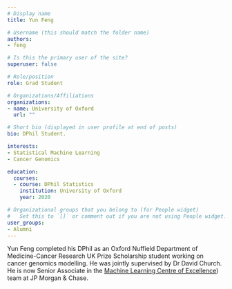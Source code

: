 ```yaml
---
# Display name
title: Yun Feng

# Username (this should match the folder name)
authors:
- feng

# Is this the primary user of the site?
superuser: false

# Role/position
role: Grad Student

# Organizations/Affiliations
organizations:
- name: University of Oxford
  url: ""

# Short bio (displayed in user profile at end of posts)
bio: DPhil Student.

interests:
- Statistical Machine Learning
- Cancer Genomics

education:
  courses:
  - course: DPhil Statistics
    institution: University of Oxford
    year: 2020

# Organizational groups that you belong to (for People widget)
#   Set this to `[]` or comment out if you are not using People widget.
user_groups:
- Alumni
---
```


Yun Feng completed his DPhil as an Oxford Nuffield Department of Medicine-Cancer Research UK Prize Scholarship student working on cancer genomics modelling. He was jointly supervised by Dr David Church. He is now Senior Associate in the [Machine Learning Centre of Excellence](https://www.jpmorgan.com/technology/applied-ai-and-ml)) team at JP Morgan & Chase.
